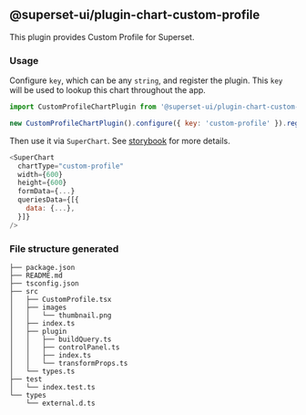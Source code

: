 ## @superset-ui/plugin-chart-custom-profile

This plugin provides Custom Profile for Superset.

### Usage

Configure `key`, which can be any `string`, and register the plugin. This `key` will be used to
lookup this chart throughout the app.

```js
import CustomProfileChartPlugin from '@superset-ui/plugin-chart-custom-profile';

new CustomProfileChartPlugin().configure({ key: 'custom-profile' }).register();
```

Then use it via `SuperChart`. See
[storybook](https://apache-superset.github.io/superset-ui/?selectedKind=plugin-chart-custom-profile)
for more details.

```js
<SuperChart
  chartType="custom-profile"
  width={600}
  height={600}
  formData={...}
  queriesData={[{
    data: {...},
  }]}
/>
```

### File structure generated

```
├── package.json
├── README.md
├── tsconfig.json
├── src
│   ├── CustomProfile.tsx
│   ├── images
│   │   └── thumbnail.png
│   ├── index.ts
│   ├── plugin
│   │   ├── buildQuery.ts
│   │   ├── controlPanel.ts
│   │   ├── index.ts
│   │   └── transformProps.ts
│   └── types.ts
├── test
│   └── index.test.ts
└── types
    └── external.d.ts
```
